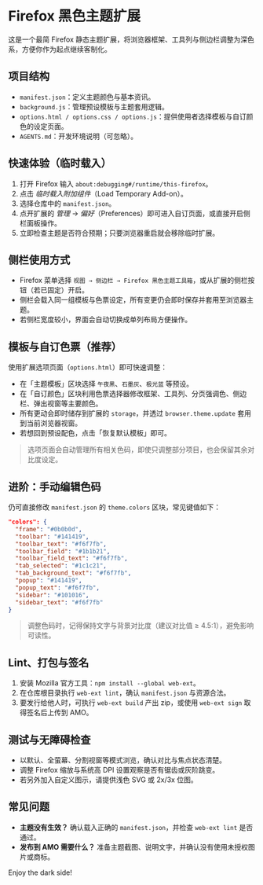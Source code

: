 # Firefox 黑色主题扩展

这是一个最简 Firefox 静态主题扩展，将浏览器框架、工具列与侧边栏调整为深色系，方便你作为起点继续客制化。

## 项目结构

- `manifest.json`：定义主题颜色与基本资讯。
- `background.js`：管理预设模板与主题套用逻辑。
- `options.html / options.css / options.js`：提供使用者选择模板与自订颜色的设定页面。
- `AGENTS.md`：开发环境说明（可忽略）。

## 快速体验（临时载入）

1. 打开 Firefox 输入 `about:debugging#/runtime/this-firefox`。
2. 点击 *临时载入附加组件*（Load Temporary Add-on）。
3. 选择仓库中的 `manifest.json`。
4. 点开扩展的 *管理* → *偏好*（Preferences）即可进入自订页面，或直接开启侧栏面板操作。
5. 立即检查主题是否符合预期；只要浏览器重启就会移除临时扩展。

## 侧栏使用方式

- Firefox 菜单选择 `视图 → 侧边栏 → Firefox 黑色主题工具箱`，或从扩展的侧栏按钮（若已固定）开启。
- 侧栏会载入同一组模板与色票设定，所有变更仍会即时保存并套用至浏览器主题。
- 若侧栏宽度较小，界面会自动切换成单列布局方便操作。

## 模板与自订色票（推荐）

使用扩展选项页面（`options.html`）即可快速调整：

- 在「主题模板」区块选择 `午夜黑`、`石墨灰`、`极光蓝` 等预设。
- 在「自订颜色」区块利用色票选择器修改框架、工具列、分页强调色、侧边栏、弹出视窗等主要颜色。
- 所有更动会即时储存到扩展的 `storage`，并透过 `browser.theme.update` 套用到当前浏览器视窗。
- 若想回到预设配色，点击「恢复默认模板」即可。

> 选项页面会自动管理所有相关色码，即使只调整部分项目，也会保留其余对比度设定。

## 进阶：手动编辑色码

仍可直接修改 `manifest.json` 的 `theme.colors` 区块，常见键值如下：

```json
"colors": {
  "frame": "#0b0b0d",
  "toolbar": "#141419",
  "toolbar_text": "#f6f7fb",
  "toolbar_field": "#1b1b21",
  "toolbar_field_text": "#f6f7fb",
  "tab_selected": "#1c1c21",
  "tab_background_text": "#f6f7fb",
  "popup": "#141419",
  "popup_text": "#f6f7fb",
  "sidebar": "#101016",
  "sidebar_text": "#f6f7fb"
}
```

> 调整色码时，记得保持文字与背景对比度（建议对比值 ≥ 4.5:1），避免影响可读性。

## Lint、打包与签名

1. 安装 Mozilla 官方工具：`npm install --global web-ext`。
2. 在仓库根目录执行 `web-ext lint`，确认 `manifest.json` 与资源合法。
3. 要发行给他人时，可执行 `web-ext build` 产出 zip，或使用 `web-ext sign` 取得签名后上传到 AMO。

## 测试与无障碍检查

- 以默认、全萤幕、分割视窗等模式浏览，确认对比与焦点状态清楚。
- 调整 Firefox 缩放与系统高 DPI 设置观察是否有锯齿或灰阶跳变。
- 若另外加入自定义图示，请提供浅色 SVG 或 2x/3x 位图。

## 常见问题

- **主题没有生效？** 确认载入正确的 `manifest.json`，并检查 `web-ext lint` 是否通过。
- **发布到 AMO 需要什么？** 准备主题截图、说明文字，并确认没有使用未授权图片或商标。

Enjoy the dark side!
